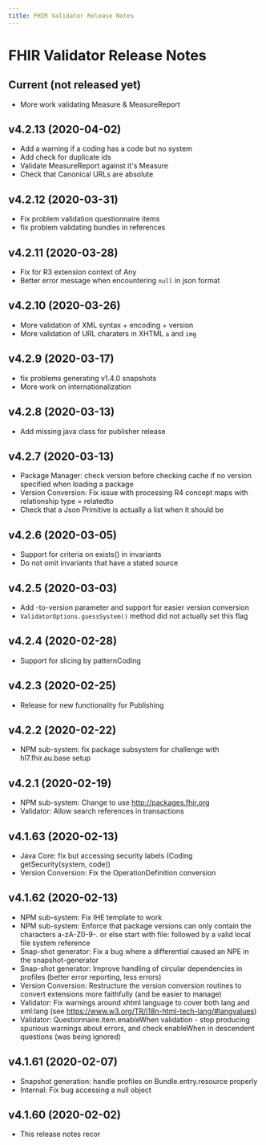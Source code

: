 ```yaml
---
title: FHIR Validator Release Notes
---
```


# FHIR Validator Release Notes

## Current (not released yet)

* More work validating Measure & MeasureReport 

## v4.2.13 (2020-04-02)

* Add a warning if a coding has a code but no system
* Add check for duplicate ids 
* Validate MeasureReport against it's Measure
* Check that Canonical URLs are absolute 

## v4.2.12 (2020-03-31)

* Fix problem validation questionnaire items 
* fix problem validating bundles in references 

## v4.2.11 (2020-03-28)


* Fix for R3 extension context of Any
* Better error message when encountering ```null``` in json format


## v4.2.10 (2020-03-26)

* More validation of XML syntax + encoding + version
* More validation of URL charaters in XHTML ```a``` and ```img```

## v4.2.9 (2020-03-17)

* fix problems generating v1.4.0 snapshots
* More work on internationalization

## v4.2.8 (2020-03-13)

* Add missing java class for publisher release

## v4.2.7 (2020-03-13)

* Package Manager: check version before checking cache if no version specified when loading a package
* Version Conversion: Fix issue with processing R4 concept maps with relationship type = relatedto
* Check that a Json Primitive is actually a list when it should be

## v4.2.6 (2020-03-05)

* Support for criteria on exists() in invariants
* Do not omit invariants that have a stated source

## v4.2.5 (2020-03-03)

* Add -to-version parameter and support for easier version conversion
* `ValidatorOptions.guessSystem()` method did not actually set this flag

## v4.2.4 (2020-02-28)

* Support for slicing by patternCoding

## v4.2.3 (2020-02-25)

* Release for new functionality for Publishing

## v4.2.2 (2020-02-22)

* NPM sub-system: fix package subsystem for challenge with hl7.fhir.au.base setup

## v4.2.1 (2020-02-19)

* NPM sub-system: Change to use http://packages.fhir.org
* Validator: Allow search references in transactions

## v4.1.63 (2020-02-13)

* Java Core: fix but accessing security labels (Coding getSecurity(system, code))
* Version Conversion: Fix the OperationDefinition conversion

## v4.1.62 (2020-02-13)

* NPM sub-system: Fix IHE template to work
* NPM sub-system: Enforce that package versions can only contain the characters a-zA-Z0-9-. or else start with file: followed by a valid local file system reference
* Snap-shot generator: Fix a bug where a differential caused an NPE in the snapshot-generator
* Snap-shot generator: Improve handling of circular dependencies in profiles (better error reporting, less errors)
* Version Conversion: Restructure the version conversion routines to convert extensions more faithfully (and be easier to manage)
* Validator: Fix warnings around xhtml language to cover both lang and xml:lang (see https://www.w3.org/TR/i18n-html-tech-lang/#langvalues)
* Validator: Questionnaire.item.enableWhen validation - stop producing spurious warnings about errors, and check enableWhen in descendent questions (was being ignored)

## v4.1.61 (2020-02-07)

* Snapshot generation: handle profiles on Bundle.entry.resource properly
* Internal: Fix bug accessing a null object

## v4.1.60 (2020-02-02)

* This release notes recor